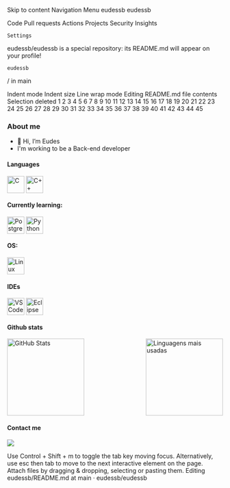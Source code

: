 
Skip to content
Navigation Menu
eudessb
eudessb

Code
Pull requests
Actions
Projects
Security
Insights

    Settings

eudessb/eudessb is a special repository: its README.md will appear on your profile!

    eudessb

/
in
main

Indent mode
Indent size
Line wrap mode
Editing README.md file contents
Selection deleted
1
2
3
4
5
6
7
8
9
10
11
12
13
14
15
16
17
18
19
20
21
22
23
24
25
26
27
28
29
30
31
32
33
34
35
36
37
38
39
40
41
42
43
44
45
### About me
- 👋 Hi, I’m Eudes
- I'm working to be a Back-end developer

#### **Languages**  
<div style="display: flex; align-items: center;">
  <img src="https://cdn.jsdelivr.net/gh/devicons/devicon/icons/c/c-original.svg" title="C" alt="C" width="40" height="40"/>&nbsp;
  <img src="https://cdn.jsdelivr.net/gh/devicons/devicon/icons/cplusplus/cplusplus-original.svg" title="C++" alt="C++" width="40" height="40"/>&nbsp;
 
</div>


#### **Currently learning:**  
<div style="display: flex; align-items: center;">
  <img src="https://cdn.jsdelivr.net/gh/devicons/devicon/icons/postgresql/postgresql-original.svg" title="PostgreSQL" alt="PostgreSQL" width="40" height="40"/>&nbsp;
  <img src="https://cdn.jsdelivr.net/gh/devicons/devicon/icons/python/python-original.svg" title="Python" alt="Python" width="40" height="40"/>
</div>


#### **OS:**  
<div style="display: flex; align-items: center;">
  <img src="https://cdn.jsdelivr.net/gh/devicons/devicon/icons/linux/linux-original.svg" title="Linux" alt="Linux" width="40" height="40"/>
</div>


#### **IDEs**  
<div style="display: flex; align-items: center;">
  <img src="https://cdn.jsdelivr.net/gh/devicons/devicon/icons/vscode/vscode-original.svg" title="VSCode" alt="VSCode" width="40" height="40"/>&nbsp;
  <img src="https://cdn.jsdelivr.net/gh/devicons/devicon/icons/eclipse/eclipse-original.svg" title="Eclipse" alt="Eclipse" width="40" height="40"/>&nbsp;
</div>



#### Github stats
<div style="display: flex; justify-content: space-between;">
  <img src="https://github-readme-stats.vercel.app/api?username=eudessb&show_icons=true&theme=dark" alt="GitHub Stats" height="180em"/>
  <img src="https://github-readme-stats.vercel.app/api/top-langs/?username=eudessb&layout=compact&theme=dark" alt="Linguagens mais usadas" height="180em"/>
</div>


#### Contact me 
  <a href = "mailto:eudessilvabezerra985@gmail.com"><img src="https://img.shields.io/badge/-Gmail-%23333?style=for-the-badge&logo=gmail&logoColor=white" target="_blank"></a>

Use Control + Shift + m to toggle the tab key moving focus. Alternatively, use esc then tab to move to the next interactive element on the page.
Attach files by dragging & dropping, selecting or pasting them.
Editing eudessb/README.md at main · eudessb/eudessb

